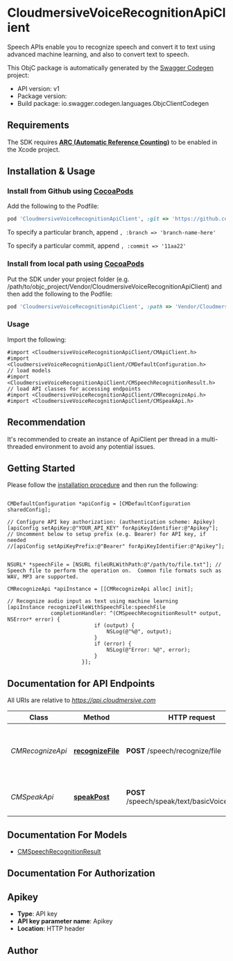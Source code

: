 # CloudmersiveVoiceRecognitionApiClient

Speech APIs enable you to recognize speech and convert it to text using advanced machine learning, and also to convert text to speech.

This ObjC package is automatically generated by the [Swagger Codegen](https://github.com/swagger-api/swagger-codegen) project:

- API version: v1
- Package version: 
- Build package: io.swagger.codegen.languages.ObjcClientCodegen

## Requirements

The SDK requires [**ARC (Automatic Reference Counting)**](http://stackoverflow.com/questions/7778356/how-to-enable-disable-automatic-reference-counting) to be enabled in the Xcode project.

## Installation & Usage
### Install from Github using [CocoaPods](https://cocoapods.org/)

Add the following to the Podfile:

```ruby
pod 'CloudmersiveVoiceRecognitionApiClient', :git => 'https://github.com/GIT_USER_ID/GIT_REPO_ID.git'
```

To specify a particular branch, append `, :branch => 'branch-name-here'`

To specify a particular commit, append `, :commit => '11aa22'`

### Install from local path using [CocoaPods](https://cocoapods.org/)

Put the SDK under your project folder (e.g. /path/to/objc_project/Vendor/CloudmersiveVoiceRecognitionApiClient) and then add the following to the Podfile:

```ruby
pod 'CloudmersiveVoiceRecognitionApiClient', :path => 'Vendor/CloudmersiveVoiceRecognitionApiClient'
```

### Usage

Import the following:

```objc
#import <CloudmersiveVoiceRecognitionApiClient/CMApiClient.h>
#import <CloudmersiveVoiceRecognitionApiClient/CMDefaultConfiguration.h>
// load models
#import <CloudmersiveVoiceRecognitionApiClient/CMSpeechRecognitionResult.h>
// load API classes for accessing endpoints
#import <CloudmersiveVoiceRecognitionApiClient/CMRecognizeApi.h>
#import <CloudmersiveVoiceRecognitionApiClient/CMSpeakApi.h>

```

## Recommendation

It's recommended to create an instance of ApiClient per thread in a multi-threaded environment to avoid any potential issues.

## Getting Started

Please follow the [installation procedure](#installation--usage) and then run the following:

```objc

CMDefaultConfiguration *apiConfig = [CMDefaultConfiguration sharedConfig];

// Configure API key authorization: (authentication scheme: Apikey)
[apiConfig setApiKey:@"YOUR_API_KEY" forApiKeyIdentifier:@"Apikey"];
// Uncomment below to setup prefix (e.g. Bearer) for API key, if needed
//[apiConfig setApiKeyPrefix:@"Bearer" forApiKeyIdentifier:@"Apikey"];


NSURL* *speechFile = [NSURL fileURLWithPath:@"/path/to/file.txt"]; // Speech file to perform the operation on.  Common file formats such as WAV, MP3 are supported.

CMRecognizeApi *apiInstance = [[CMRecognizeApi alloc] init];

// Recognize audio input as text using machine learning
[apiInstance recognizeFileWithSpeechFile:speechFile
              completionHandler: ^(CMSpeechRecognitionResult* output, NSError* error) {
                            if (output) {
                                NSLog(@"%@", output);
                            }
                            if (error) {
                                NSLog(@"Error: %@", error);
                            }
                        }];

```

## Documentation for API Endpoints

All URIs are relative to *https://api.cloudmersive.com*

Class | Method | HTTP request | Description
------------ | ------------- | ------------- | -------------
*CMRecognizeApi* | [**recognizeFile**](docs/CMRecognizeApi.md#recognizefile) | **POST** /speech/recognize/file | Recognize audio input as text using machine learning
*CMSpeakApi* | [**speakPost**](docs/CMSpeakApi.md#speakpost) | **POST** /speech/speak/text/basicVoice/{format} | Perform text-to-speech on a string


## Documentation For Models

 - [CMSpeechRecognitionResult](docs/CMSpeechRecognitionResult.md)


## Documentation For Authorization


## Apikey

- **Type**: API key
- **API key parameter name**: Apikey
- **Location**: HTTP header


## Author




